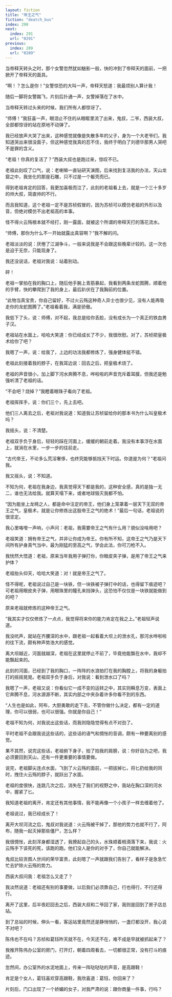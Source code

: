 ```yaml
---
layout: fiction
title: "帝王之气"
fiction: "deatch_bus"
index: 290
next:
  index: 291
  url: "0291"
previous:
  index: 289
  url: "0289"
---
```

当帝释天转头之时，那个女警忽然犹如魅影一般，快的冲到了帝释天的面前，一把掀开了帝释天的面具。

“啊！？怎么是你！”女警惊恐的大叫一声，帝释天怒道：我最烦别人算计我！

随后一脚将女警踹飞，片刻后扑通一声，女警掉落在了水中。

当帝释天转过头来的时候，我们所有人都惊讶了。

“师傅！”我狂喜一声，眼泪止不住的从眼眶里流了出来，鬼叔，二爷，西装大叔，全部都惊讶的站在原地不动弹了。

我已经放声大哭了出来，这种感觉就像是失散多年的父子，身为一个大老爷们，我知道哭出来很没面子，但这种感觉我真的忍不住，我终于明白了刘德华那男人哭吧不是罪的含义。

“老祖！你真的复活了？”西装大叔也是跑过来，惊叹不已。

老祖此刻叹了口气，说：老喇嘛一直钻研天演图，后来找到复活我的办法，天山龙窟之中，我坐化的那座石雕，只不过是一个躯壳而已。

得到老祖肯定的回答，我更加喜极而泣了，此刻的老祖看上去，就是一个三十多岁的帅大叔，简直帅的不行。

而且我知道，这个老祖一定不是苏桢假冒的，因为苏桢可以模仿老祖的外形以及音，但绝对模仿不出老祖高的本事。

怪不得火云殇根本就不经打，刚一露面，就被这个所谓的帝释天打的落花流水。

“师傅，那你为什么不一开始就露出真容啊？”我不解的问。

老祖淡淡的说：厌倦了江湖争斗，一般来说我是不会跟这些晚辈计较的。这一次也是迫于无奈，只能现身了。

我还没说话，老祖对我说：站着别动。

砰！

老祖一掌拍在我的胸口上，随后他手腕上青筋暴起，我看到两条龙蛇图腾，顺着他的手臂，快的攀爬到了我的身上，最后趴伏在了我胸前的位置。

“此物当真宝贵，你自己留好，不过火云殇这种奇人异士也很少见，没有人能再吸走你的龙蛇图腾了。”老祖看着我，满是骄傲。

我低下了头，说：师傅，对不起，我总是给你丢脸，没有成长为一个真正的铁血男子汉。

老祖站在水面上，哈哈大笑道：你已经成长了不少，我很欣慰。对了，苏桢把皇极术给你了吧？

我嗯了一声，说：给我了，上边的功法我都修炼了，强身健体挺不错。

老祖此刻搂着我的脖子，在我耳边说：回去之后，把皇极术烧了。

老祖的声音很小，加上脚下河水奔腾不息，哗啦啦的声音充斥着耳膜，但我还是勉强听清了老祖的话。

“不会吧？烧掉？”我瞪着眼珠子看向了老祖。

老祖挥挥手，说：你们三个，先上去吧。

他们三人离去之后，老祖对我说道：知道我让苏桢留给你的那本书为什么叫皇极术吗？

我摇头，说：不清楚。

老祖双手负于身后，轻轻的踩在河面上，缓缓的朝前走着。我没有本事浮在水面上，就淌在水里，一步一步的往前走。

“古代帝王，不论多么荒淫奢侈，也终究能够抵挡天下时运。你道是为何？”老祖问我。

我又摇头，说：不知道。

不知为何，老祖在我身边，我真觉得天下都是我的，这种安全感，真的是独一无二，谁也无法给我。就算天塌下来，或者地球毁灭我都不怕。

“因为能坐上龙椅之人，都是命中注定的帝王，他们身上笼罩着一层天下无双的帝王之气，皇极术，就是让你修炼出这股帝王之气的绝术！”最后一句话，老祖说的很坚定。

我心里咯噔一声响，小声问：老祖，我需要帝王之气有什么用？貌似没啥用吧？

老祖笑道：拥有帝王之气，并非让你成为帝王。你有所不知，这帝王之气乃是天下间所有护身真气当中，最为刚猛的至高之气，学会此法，你可刀枪不入。

我恍然大悟道：老祖，原来当年我用子弹打你，你眼皮夹子弹，是用了帝王之气来护体？

老祖抬头仰天，哈哈大笑道：对！就是帝王之气了。

怪不得呢，老祖说过自己是一块铁，但一块铁被子弹打中的话，也得留下痕迹吧？可老祖用眼皮夹子弹，用眼珠里的瞳孔来挡弹头，这恐怕不仅仅是一块铁就能做到的吧？

原来老祖就修炼的这种帝王之气。

“我其实才仅仅修炼了一点点，我觉得将来你的能力肯定在我之上。”老祖轻声说道。

我没吭声，就站在齐腰深的水中，跟老祖一起看着大坝上的泄水孔，那河水哗啦啦的往下流，颇有种声势浩大的感觉。

离大坝越近，河面就越深，老祖在这里就停止不前了，毕竟他能飘在水中，我却不能飘起来的。

此刻的河面，已经到了我的胸口，一阵阵的水浪拍打在我的胸膛上，将我的身躯拍打的摇摇晃晃。老祖双手负于身后，对我说：看到泄水口了吗？

我嗯了一声，老祖又说：你看似它一成不变的运转之中，其实则瞬息万变，表面上它奔腾不息，河水源源不断，其实内部之中夹杂着许多你看不到的东西。

“人生也是如此，阿布，大胆勇敢的走下去，不管你做什么决定，都有一定的道理，你可以很弱，也可以很强。你就是你自己！”

老祖不知为何，对我说出这些话，而我则隐隐觉得有点不对劲了。

平时老祖不会跟我说这些话的，这些话的语气和惆怅的音调，颇有一种要离别的感觉。

果不其然，说完这些话，老祖俯下身子，拍了拍我的肩膀，说：你好自为之吧，我必须要回到天山，还有一件更重要的事情要做。

说完，老祖脚尖连点水面，飞到了火云殇的面前，一把拔掉匕，将匕扔给我的同时，拽住火云殇的脖子，就跃出了水面。

老祖的度很快，连跳几次之后，消失在了我们的视野之中，我站在胸口深的河水中，握紧了匕。

我知道老祖的离开，肯定还有其他事情，我不能再像一个小孩子一样去缠着他了。

老祖说过，我已经成长了！

离开大坝河流之后，鬼叔对我说道：火云殇被干掉了，那他的势力也就不行了，阿布，随我一起灭掉那些僵尸，怎么样？

我很惆怅，此刻浑身都湿透了，我撩起自己的头，水珠顺着梢滴落下来，我说：火云殇手下该死的死，该跑的跑。他们没人是你的对手了，你自己就能解决。

鬼叔比较贪图人世间的荣华富贵，此刻嗯了一声就跟我们告别了，看样子是急急忙忙去铲除火云殇的势力。

西装大叔问我：老祖怎么又走了？

我淡然说道：老祖还有别的事要做，以后我们必须靠自己，行也得行，不行还得行。

离开了这里，后半夜赶回去之后，西装大叔和二爷回了家，我则是回到了房子店总站。

到了总站的时候，伸头一看，客运站里竟然还是静悄悄的，一盏灯都没开，我心说不对吧？

陈伟也不在吗？苏桢和葛钰昨天就不在，今天还不在，难不成是早就被抓起来了？

我推开陈伟办公室的房门，打开灯，朝着四周看去，一切都很正常，没有打斗的痕迹。

忽然间，办公室外的水泥地面上，传来一阵哒哒哒的声音，是高跟鞋！

肯定是个女人，葛钰喜欢穿高跟鞋，我欣喜道：葛钰，你回来了？

片刻后，门口出现了一个娇媚的女子，对我严肃的说：跟你商量一件事，行吗？